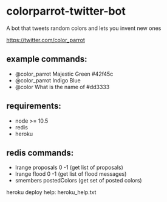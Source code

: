 # colorparrot-twitter-bot
A bot that tweets random colors and lets you invent new ones

https://twitter.com/color_parrot

## example commands:
  - @color_parrot Majestic Green #42f45c
  - @color_parrot Indigo Blue
  - @color What is the name of #dd3333

## requirements:
  - node >= 10.5
  - redis
  - heroku 
  
## redis commands:
 - lrange proposals 0 -1 (get list of proposals)
 - lrange flood 0 -1 (get list of flood messages)
 - smembers postedColors (get set of posted colors)
 
heroku deploy help: heroku_help.txt

